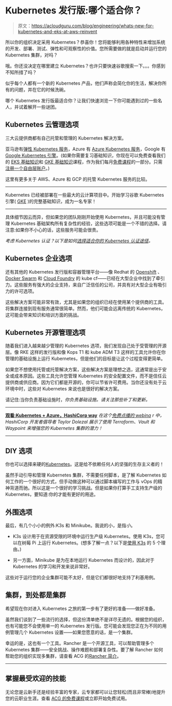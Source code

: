 # Kubernetes 发行版:哪个适合你？

> 原文：<https://acloudguru.com/blog/engineering/whats-new-for-kubernetes-and-eks-at-aws-reinvent>

所以你的组织决定采用 Kubernetes？恭喜你！您将能够利用各种特性来增加系统的开发、部署、测试、弹性和可观察性的价值。您所需要做的就是启动并运行您的 Kubernetes 集群，对吗？

哦。你还没决定在哪里建立 Kubernetes？也许只要快速谷歌搜索一下。。。你感到不知所措了吗？

似乎每个人都有一个新的 Kubernetes 产品，他们声称会简化你的生活，解决你所有的问题，并在它的时候洗碗。

哪个 Kubernetes 发行版最适合你？让我们快速浏览一下你可能遇到过的一些名人，并试着解开一些谜团。

## Kubernetes 云管理选项

三大云提供商都有自己托管和管理的 Kubernetes 解决方案。

亚马逊有[弹性 Kubernetes 服务](https://acloudguru.com/course/eks-basics)，Azure 有 [Azure Kubernetes 服务](https://acloudguru.com/course/aks-basics)，Google 有 [Google Kubernetes 引擎](https://acloudguru.com/course/gke-basics)。(如果你需要复习基础知识，你现在可以免费查看我们的 [EKS 基础知识](https://acloudguru.com/course/eks-basics)和 [GKE 基础知识](https://acloudguru.com/course/gke-basics)课程，作为我们每月[免费课程](https://acloudguru.com/blog/news/whats-free-at-acg-june-2021)的一部分。只需[注册一个自由层账户](https://acloudguru.com/pricing)。)

这里有更多关于 AWS、Azure 和 GCP 的托管 Kubernetes 服务的比较。

* * *

Kubernetes 已经被部署在一些最大的云计算项目中。开始学习谷歌 Kubernetes 引擎( [GKE](https://acloudguru.com/course/google-kubernetes-engine-gke-beginner-to-pro) )的完整基础知识，成为一名专家！

* * *

具体细节因云而异，但如果您的团队刚刚开始使用 Kubernetes，并且可能没有管理 Kubernetes 基础架构所有复杂性的经验，这些选项可能是一个不错的选择。请注意:如果你不小心的话，这些服务可能会很贵。

*考虑 Kubernetes 认证？以下是如何[选择适合你的 Kubernetes 认证途径](https://acloudguru.com/blog/engineering/which-kubernetes-certification-path-should-i-take)。*

## Kubernetes 企业选项

还有其他的 Kubernetes 发行版和容器管理平台——像 Redhat 的 [Openshift](https://acloudguru.com/course/introduction-to-openshift) 、 [Docker Swarm](https://acloudguru.com/hands-on-labs/setting-up-docker-swarm) 和 [Cloud Foundry](https://acloudguru.com/course/cloud-foundry-certified-developer) 的 kube cf——已经在大型企业中找到了牵引力。这些服务有强大的企业支持，来自广泛信任的公司，并具有对大型企业有吸引力的许可选项。

这些解决方案可能非常有效，尤其是如果您的组织已经在使用某个提供商的工具。将集群连接到现有服务通常很简单。然而，他们可能会远离传统的 Kubernetes，这可能会带来知识和培训方面的挑战。

## Kubernetes 开源管理选项

随着我们进入越来越少管理的 Kubernetes 选项，我们发现自己处于受管理的开源层。像 RKE 这样的发行版和像 Kops T1 和 kube ADM T3 这样的工具允许你在你管理的基础设施上运行 Kubernetes，但是他们的目标是让这个过程变得更简单。

如果您不想使用托管或托管解决方案，这些解决方案是理想之选，这通常是出于安全或成本原因。这些工具允许您管理 Kubernetes 的安全配置文件，而不是信任云提供商或供应商。因为它们都是开源的，你可以节省许可费用。当你还没有处于云环境中时，这些对 Kubernetes 来说也是很好的解决方案。

请记住:当你负责基础设施时，*你负责基础设施。请关注那些补丁和更新。*

* * *

**[观看:Kubernetes + Azure，HashiCorp way](https://get.acloudguru.com/kubernetes-azure-hashicorp-way-webinar)**
*在这个[免费点播的 webina](https://get.acloudguru.com/kubernetes-azure-hashicorp-way-webinar) r 中，HashiCorp 开发者倡导者 Taylor Dolezal 展示了使用 Terraform、Vault 和 Waypoint 来增强您的 Kubernetes 集群的潜力！*

* * *

## DIY 选项

你也可以选择来硬的[Kubernetes](https://acloudguru.com/course/kubernetes-the-hard-way)。这是给不依赖任何人的坚强的生存主义者的！

虽然手动引导和管理 Kubernetes 集群，不需要任何脚本，是了解 Kubernetes 如何工作的一个很好的方式，但手动做这种可以通过脚本编写的工作与 vOps 的精神背道而驰。所以这是一个很好的学习挑战。但是如果你打算手工支持生产级的 Kubernetes，要知道:你的才能有更好的用途。

## 外围选项

最后，有几个小小的例外:K3s 和 Minikube。我说的小，是指*小*。

*   K3s 设计用于在资源受限的环境中运行生产级 Kubernetes。使用 K3s，您可以在树莓 Pi 上运行 Kubernetes。(想多了解一点？以下是[使用 K3s](https://acloudguru.com/blog/engineering/5-reasons-to-use-k3s) 的 5 个理由。)

*   另一方面，Minikube 是为在本地运行 Kubernetes 而设计的，因此对于 Kubernetes 的学习和开发来说非常好。

这些对于运行您的企业集群可能不太好，但是它们都很好地支持了利基用例。

## 集群，到处都是集群

希望现在你对进入 Kubernetes 之旅的第一步有了更好的准备——做好准备。

虽然我们谈到了一些流行的选择，但这份清单绝不是详尽无遗的。根据您的组织，也有可能您不会使用单一的 Kubernetes 发行版。您可能会发现您正在为不同的用例管理几个 Kubernetes 设置——如果您愿意的话，是一个集群。

幸运的是，这也有一个工具。Rancher 是一个开源工具，可以帮助管理多个 Kubernetes 集群——安全挑战、操作难题和部署复杂性。要了解 Rancher 如何帮助您的组织实现多集群，请查看 ACG 的[Rancher 简介](https://acloudguru.com/course/introduction-to-rancher)。

* * *

## 掌握最受欢迎的技能

无论您是云新手还是经验丰富的专家，云专家都可以让您轻松(而且非常棒)地提升您的云职业生涯。查看 [ACG 的免费课程](https://acloudguru.com/blog/news/whats-free-at-acg-june-2021)或立即开始免费试用。